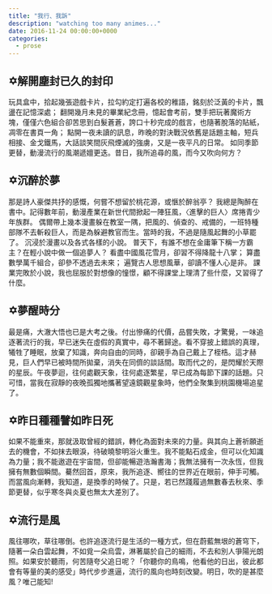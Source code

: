 ```yaml
---
title: "我行、我訴"
description: "watching too many animes..."
date: 2016-11-24 00:00:00+0000
categories:
  - prose
---
```



## ✡️解開塵封已久的封印
玩具盒中，拾起幾張遊戲卡片，拉勾約定打遍各校的稚語，銘刻於泛黃的卡片，飄盪在記憶深處；
翻開幾月未見的畢業紀念冊，憶起會考前，雙手把玩著魔術方塊，僅僅六色組合卻苦思到白髮蒼蒼，誇口十秒完成的戲言，也隨著脫落的貼紙，凋零在書頁一角；
點開一夜未讀的訊息，昨晚的對決戰況依舊是話題主軸，短兵相接、金戈鐵馬，大話談笑間灰飛煙滅的強虜，又是一夜平凡的日常。
如同季節更替，動漫流行的風潮遞嬗更迭。昔日，我所追尋的風，而今又吹向何方？

## ✡️沉醉於夢
那是詩人豪傑共抒的感慨，何嘗不想留於桃花源，或愜於醉翁亭？
我總是陶醉在書中。記得數年前，動漫產業在新世代間掀起一陣狂風，〈進擊的巨人〉席捲青少年族群。
偶爾帶上幾本漫畫躲在教室一隅，把風的、偵查的、戒備的，一班特種部隊不去斬殺巨人，而是為躲避教官而生。當時的我，不過是隨風起舞的小草罷了。
沉浸於漫畫以及各式各樣的小說。
普天下，有誰不想在金庸筆下稱一方霸主？在輕小說中做一個追夢人？
看盡中國風花雪月，卻習不得降龍十八掌；
算盡數學萬千組合，卻參不透過去未來；
遍覽古人思想風華，卻讀不懂人心是非。
課業完敗於小說，我也屈服於對想像的憧憬，顧不得課堂上理清了些什麼，又習得了什麼。

## ✡️夢醒時分
最是痛，大澈大悟也已是大考之後。付出慘痛的代價，品嘗失敗，才驚覺，一味追逐著流行的我，早已迷失在虛假的真實中，尋不著歸途。看不穿披上錯誤的真理，犧牲了睡眠，放棄了知識，奔向自由的同時，卻親手為自己戴上了桎梏。這才赫見，巨人們早已被時間所拋棄，消失在同儕的談話間。取而代之的，是閃耀於天際的星辰。午夜夢迴，往何處觀天象，往何處逐繁星，早已成為每節下課的話題。只可惜，當我在寂靜的夜晚孤獨地攜著望遠鏡觀星象時，他們全聚集到桃園機場追星了。

## ✡️昨日種種譬如昨日死
如果不能重來，那就汲取曾經的錯誤，轉化為面對未來的力量。與其向上蒼祈願逝去的機會，不如抹去眼淚，待破曉黎明浴火重生。我不能點石成金，但可以化知識為力量；我不能遨遊在宇宙間，但卻能暢遊浩瀚書海；我無法擁有一次永恆，但我擁有無數個瞬間。驀然回首，原來，我所追逐、嚮往的世界近在眼前，伸手可觸。而當風向漸轉，我知道，是換季的時候了。只是，若已然踐履過無數春去秋來、季節更替，似乎寒冬與炎夏也無太大差別了。

## ✡️流行是風
風往哪吹，草往哪倒。也許追逐流行是生活的一種方式，但在蔚藍無垠的蒼穹下，隨著一朵白雲起舞，不如覓一朵烏雲，淋著屬於自己的細雨，不去和別人爭陽光朗照。如果安於聽雨，何苦隨夸父追日呢？「你聽你的鳥鳴，他看他的日出，彼此都會有等量的美的感受」時代步步進逼，流行的風向也時刻改變。明日，吹的是甚麼風？唯己能知!